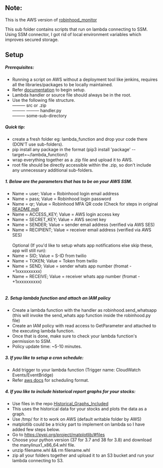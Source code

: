 ## Note: 
This is the AWS version of [robinhood_monitor](https://github.com/thevickypedia/robinhood_monitor)

This sub folder contains scripts that run on lambda connecting to SSM. Using SSM connector, I got rid of local environment variables which improves secured storage.

## Setup

##### Prerequisites:
* Running a script on AWS without a deployment tool like jenkins, requires all the libraries/packages to be locally maintained. 
* Refer [documentation](https://aws.amazon.com/premiumsupport/knowledge-center/build-python-lambda-deployment-package/) to begin setup.
* Lambda handler or source file should always be in the root.
* Use the following file structure.<br>
——— src or .zip<br>
——— ——— handler.py<br>
——— some-sub-directory

##### Quick tip:
* create a fresh folder eg: lambda_function and drop your code there (DON'T use sub-folders).
* pip install any package in the format (pip3 install 'package' --target=~/lambda_function/)
* wrap everything together as a .zip file and upload it to AWS.
* root file should be directly accessible within the .zip, so don't include any unnecessary additional sub-folders.

##### 1. Below are the parameters that has to be on your AWS SSM.

* Name = user; Value = Robinhood login email address
* Name = pass; Value = Robinhood login password
* Name = qr; Value = Robinhood MFA QR code (Check for steps in original [README.md](https://github.com/thevickypedia/robinhood_monitor/blob/master/README.md))
* Name = ACCESS_KEY; Value = AWS login access key
* Name = SECRET_KEY; Value = AWS secret key
* Name = SENDER; Value = sender email address (verified via AWS SES)
* Name = RECIPIENT; Value = receiver email address (verified via AWS SES)
<br/><br/>Optional (If you'd like to setup whats app notifications else skip these, app will still run):
* Name = SID; Value = S-ID from twilio
* Name = TOKEN; Value = Token from twilio
* Name = SEND; Value = sender whats app number (fromat - +1xxxxxxxxxx)
* Name = RECEIVE; Value = receiver whats app number (fromat - +1xxxxxxxxxx)<br><br>

##### 2. Setup lambda function and attach an IAM policy

* Create a lambda function with the handler as robinhood.send_whatsapp (this will invoke the send_whats app function inside the robinhood.py file)
* Create an IAM policy with read access to GetParameter and attached to the executing lambda function.
* Once that is done, make sure to check your lambda function's permission to SSM.
* Policy update time: ~5-10 minutes.

##### 3. If you like to setup a cron schedule:
* Add trigger to your lambda function (Trigger name: CloudWatch Events/EventBridge)
* Refer [aws docs](https://docs.aws.amazon.com/AmazonCloudWatch/latest/events/ScheduledEvents.html) for scheduling format.

##### 4. If you like to include historical report graphs for your stocks:
* Use files in the repo [Historical_Graphs_Included](https://github.com/thevickypedia/stock_hawk/tree/master/Historical_Graphs_Included)
* This uses the historical data for your stocks and plots the data as a graph.
* Use /tmp/ for it to work on AWS (default writable folder by AWS)
* matplotlib could be a tricky part to implement on lambda so I have added few steps below.
* Go to https://pypi.org/project/matplotlib/#files
* Choose your python version (37 for 3.7 and 38 for 3.8) and download the manylinux1_x86_64.whl file.
* unzip filename.whl && rm filename.whl
* zip all your folders together and upload it to an S3 bucket and run your lambda connecting to S3.